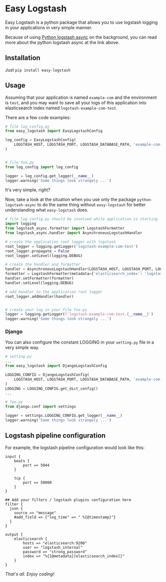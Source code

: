 # Easy Logstash

Easy Logstash is a python package that allows you to use logstash logging
in your applications in very simple manner.

Because of using [Python logstash async](https://github.com/eht16/python-logstash-async/tree/49635e1fdac463329196f44693735070c5275231)
on the background, you can read more about the python logstash async at the link above.

## Installation
 Just `pip install easy-logstash`

## Usage
Assuming that your application is named `example-com` and the environment is `test`,
and you may want to save all your logs of this application
into elasticsearch index named `logstash-example-com-test`.

There are a few code examples:

```python
# file log_config.py
from easy_logstash import EasyLogstashConfig

log_config = EasyLogstashConfig(
    LOGSTASH_HOST, LOGSTASH_PORT, LOGSTASH_DATABASE_PATH, 'example-com-test'
)


# file foo.py
from log_config import log_config

logger = log_config.get_logger(__name__)
logger.warning('Some things look strangely ...')
```

It's very simple, right?

Now, take a look at the situation when you use only the package `python-logstash-async`
to do the same thing without `easy-logstash`
for better understanding what `easy-logstash` does.

```python
# file log_config.py should be involved while application is starting
import logging
from logstash_async.formatter import LogstashFormatter
from logstash_async.handler import AsynchronousLogstashHandler

# create the application root logger with logstash
root_logger = logging.getLogger('logstash-example-com-test')
root_logger.propagate = False
root_logger.setLevel(logging.DEBUG)

# create the handler and formatter
handler = AsynchronousLogstashHandler(LOGSTASH_HOST, LOGSTASH_PORT, LOGSTASH_DATABASE_PATH)
formatter = LogstashFormatter(metadata={'elasticsearch_index': 'logstash-example-com-test'})
handler.setFormatter(formatter)
handler.setLevel(logging.DEBUG)

# add handler to the application root logger
root_logger.addHandler(handler)


# create your log in your file foo.py
logger = logging.getLogger(f'logstash-example-com-test.{__name__}')
logger.warning('Some things look strangely ...')
```

### Django
You can also configure the constant LOGGING in your `setting.py` file in a very simple way.

```python
# setting.py
...
from easy_logstash import DjangoLogstashConfig

LOGGING_CONFIG = DjangoLogstashConfig(
    LOGSTASH_HOST, LOGSTASH_PORT, LOGSTASH_DATABASE_PATH, 'example-com-test'
)
LOGGING = LOGGING_CONFIG.get_dict_config()
...

# foo.py
from django.conf import settings

logger = settings.LOGGING_CONFIG.get_logger(__name__)
logger.warning('Some things look strangely ...')
```

## Logstash pipeline configuration
For example, the logstash pipeline configuration would look like this:

```
input {
	beats {
		port => 5044
	}

	tcp {
		port => 50000
	}
}

## Add your filters / logstash plugins configuration here
filter {
  json {
    source => "message"
    #add_field => {"log_time" => " %{@timestamp}"}
  }
}

output {
	elasticsearch {
		hosts => "elasticsearch:9200"
		user => "logstash_internal"
		password => "strong_password"
		index => "%{[@metadata][elasticsearch_index]}"
	}
}
```


*That's all. Enjoy coding!*
